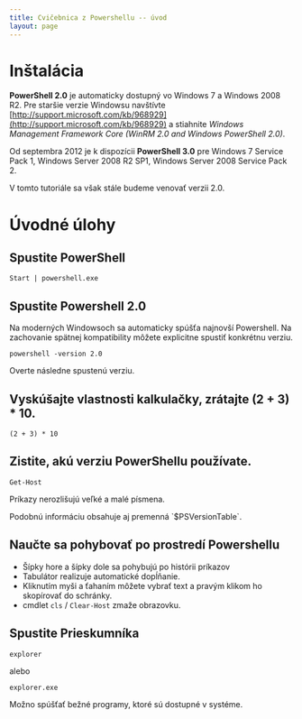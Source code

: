 ```yaml
---
title: Cvičebnica z Powershellu -- úvod
layout: page
---
```


Inštalácia
=========

**PowerShell 2.0** je automaticky dostupný vo Windows 7 a Windows 2008 R2. Pre
staršie verzie Windowsu navštívte
[http://support.microsoft.com/kb/968929](http://support.microsoft.com/kb/968929)
a stiahnite *Windows Management Framework Core (WinRM 2.0 and Windows PowerShell
2.0)*.

Od septembra 2012 je k dispozícii **PowerShell 3.0** pre Windows 7 Service Pack
1, Windows Server 2008 R2 SP1, Windows Server 2008 Service Pack 2.

V tomto tutoriále sa však stále budeme venovať verzii 2.0.

Úvodné úlohy
=============

Spustite PowerShell
-------------------

	Start | powershell.exe

Spustite Powershell 2.0
-----------------------

Na moderných Windowsoch sa automaticky spúšťa najnovší Powershell. Na zachovanie 
spätnej kompatibility môžete explicitne spustiť konkrétnu verziu.

	powershell -version 2.0

Overte následne spustenú verziu.

Vyskúšajte vlastnosti kalkulačky, zrátajte (2 + 3) * 10.
-------------

	(2 + 3) * 10

Zistite, akú verziu PowerShellu používate.
------------------------------------------

	Get-Host

Príkazy nerozlišujú veľké a malé písmena.

<div markdown="1" class="alternative-solution">
Podobnú informáciu obsahuje aj premenná `$PSVersionTable`.
</div>


Naučte sa pohybovať po prostredí Powershellu
--------------------------------------------
* Šípky hore a šípky dole sa pohybujú po histórii príkazov
* Tabulátor realizuje automatické dopĺňanie.
* Kliknutím myši a ťahaním môžete vybrať text a pravým klikom ho skopírovať do
  schránky.
* cmdlet `cls` / `Clear-Host` zmaže obrazovku.

Spustite Prieskumníka
---------------------

	explorer

alebo

	explorer.exe

Možno spúšťať bežné programy, ktoré sú dostupné v systéme.
